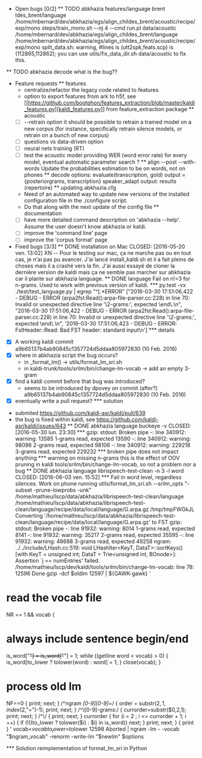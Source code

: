 <!-- -*-org-*- this comment force org-mode in emacs -->

* Open bugs [0/2]
** TODO abkhazia features/language brent
ldes_brent/language /home/mbernard/dev/abkhazia/egs/align_childes_brent/acoustic/recipe/exp/mono
steps/train_mono.sh --nj 4 --cmd run.pl data/acoustic /home/mbernard/dev/abkhazia/egs/align_childes_brent/language /home/mbernard/dev/abkhazia/egs/align_childes_brent/acoustic/recipe/exp/mono
split_data.sh: warning, #lines is (utt2spk,feats.scp) is (112865,112862); you can
use utils/fix_data_dir.sh data/acoustic to fix this.

** TODO abkhazia decode
   what is the bug??
* Feature requests
** features
   - centralize/refactor the legacy code related to features
   - option to export features from ark to h5f, see
     [[https://github.com/bootphon/features_extraction/blob/master/kaldi_features.py][kaldi_features.py]] from feature_extraction package
** acoustic
   - [ ] --retrain option
     it should be possible to retrain a trained model on a new corpus
     (for instance, specifically retrain silence models, or retrain on a
     bunch of new corpus)
   - [ ] questions vs data-driven option
   - [ ] neural nets training (RT)
   - [ ] test the acoustic model
     providing WER (word error rate) for every model, eventual
     automatic parameter search ?
** align --post --with-words
   Update the probabilities estimation to be on words, not on phones
** decode
   options:
      evaluate(transcription, gold)
      output = {posteriorgrams, transcription}
      speaker_adapt
      output: results (repertoire)
** updating abkhazia.cfg
   - Need of an automated way to update new versions of the installed
     configuration file in the ./configure script.
   - Do that along with the next update of the config file
** documentation
  - [ ] have more detailed command description on 'abkhazia <command>
    --help'. Assume the user doesn't know abkhazia or kaldi.
  - [ ] improve the 'command line' page
  - [ ] improve the 'corpus format' page
* Fixed bugs [3/3]
** DONE installation on Mac
   CLOSED: [2016-05-20 ven. 13:02]
   XN -- Pour le testing sur mac, ça ne marche pas ou en tout cas, je
   n'ai pas pu avancer.  J'ai lancé install_kaldi.sh et il a fait
   pleins de choses mais il a crashé vers la fin.  J'ai aussi essayé
   de cloner la dernière version de kaldi mais ça ne semble pas
   marcher sur abkhazia car il plante sur abkhazia language.
** DONE language
   Fail on n!=3 for n-grams. Used to work with previous version of kaldi.
*** py.test -vx ./test/test_language.py | egrep "^\[.*ERROR"
    ["2016-03-30 17:51:06,422 - DEBUG - ERROR
    (arpa2fst:Read():arpa-file-parser.cc:228) in line 70: Invalid or
    unexpected directive line '\\2-grams:', expected \\end\\.\n",
    "2016-03-30 17:51:06,422 - DEBUG - ERROR
    (arpa2fst:Read():arpa-file-parser.cc:228) in line 70: Invalid or
    unexpected directive line '\\2-grams:', expected \\end\\.\n",
    '2016-03-30 17:51:06,423 - DEBUG - ERROR: FstHeader::Read: Bad FST
    header: standard input\n']
*** details
 - [X] A working kaldi commit
    a9b65137b4ab90845c1357724d5ddaa805972830 (10 Feb. 2016)
 - [X] where in abkhazia script the bug occurs?
   - in _format_lm() -> utils/format_lm_sri.sh
   - in kaldi-trunk/tools/srilm/bin/change-lm-vocab -> add an empty 3-gram
 - [X] find a kaldi commit before that bug was introduced?
   - seems to be introduced by dpovey on commit (after?)
     a9b65137b4ab90845c1357724d5ddaa805972830 (10 Feb. 2016)
 - [X] eventually write a pull request?
*** solution
 - submited https://github.com/kaldi-asr/kaldi/pull/639
 - the bug is fixed within kaldi, see https://github.com/kaldi-asr/kaldi/issues/643
** DONE abkhazia language buckeye -v
   CLOSED: [2016-05-30 lun. 23:30]
*** gzip: stdout: Broken pipe
   -: line 340912: warning: 13585 1-grams read, expected 13590
   -: line 340912: warning: 98096 2-grams read, expected 98106
   -: line 340912: warning: 229218 3-grams read, expected 229232
*** broken pipe does not impact anything
*** warning on missing n-grams
    this is the effect of OOV pruning in kaldi
    tools/srilm/bin/change-lm-vocab, so not a problem nor a bug
** DONE abkhazia language librispeech-test-clean -n 3 -l word
   CLOSED: [2016-06-03 ven. 15:52]
*** Fail in word level, regardless silences. Work on phone
running utils/format_lm_sri.sh --srilm_opts "-subset -prune-lowprobs -unk" /home/mathieu/lscp/data/abkhazia/librispeech-test-clean/language /home/mathieu/lscp/data/abkhazia/librispeech-test-clean/language/recipe/data/local/language/G.arpa.gz /tmp/tmpFWGkJL
Converting '/home/mathieu/lscp/data/abkhazia/librispeech-test-clean/language/recipe/data/local/language/G.arpa.gz' to FST
gzip: stdout: Broken pipe
-: line 91932: warning: 8014 1-grams read, expected 8141
-: line 91932: warning: 35217 2-grams read, expected 35595
-: line 91932: warning: 48688 3-grams read, expected 49258
ngram: ../../include/LHash.cc:519: void LHashIter<KeyT, DataT>::sortKeys() [with KeyT = unsigned int; DataT = Trie<unsigned int, BOnode>]: Assertion `j == numEntries' failed.
/home/mathieu/lscp/dev/kaldi/tools/srilm/bin/change-lm-vocab: line 78: 12596 Done                    gzip -dcf $oldlm
12597                       | ${GAWK-gawk} '
# read the vocab file
NR == 1 && vocab {
# always include sentence begin/end
is_word["<s>"] = is_word["</s>"] = 1;
while ((getline word < vocab) > 0) {
is_word[to_lower ? tolower(word) : word] = 1;
}
close(vocab);
}
# process old lm
NF==0 {
print; next;
}
/^ngram *[0-9][0-9]*=/ {
order = substr($2,1,index($2,"=")-1);
print;
next;
}
/^\\[0-9]-grams:/ {
currorder=substr($0,2,1);
print;
next;
}
/^\\/ {
print; next;
}
currorder {
for (i = 2 ; i <= currorder + 1; i ++) {
if (!((to_lower ? tolower($i) : $i) in is_word)) next;
}
print;
next;
}
{ print }
' vocab=$vocab to_lower=$tolower
12598 Aborted                 | ngram -lm - -vocab "$ngram_vocab" -renorm -write-lm "$newlm" $options

*** Solution
reimplementation of format_lm_sri in Python
